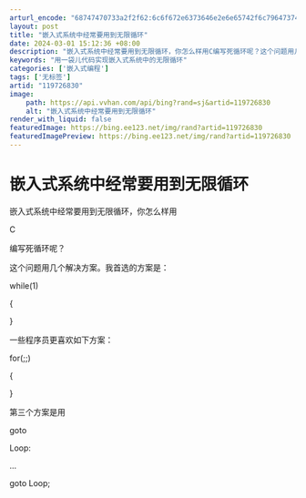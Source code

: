 ```yaml
---
arturl_encode: "68747470733a2f2f62:6c6f672e6373646e2e6e65742f6c796473746f72793132332f:61727469636c652f64657461696c732f313139373236383330"
layout: post
title: "嵌入式系统中经常要用到无限循环"
date: 2024-03-01 15:12:36 +08:00
description: "嵌入式系统中经常要用到无限循环，你怎么样用C编写死循环呢？这个问题用几个解决方案。我首选的方案是：w"
keywords: "用一袋儿代码实现嵌入式系统中的无限循环"
categories: ['嵌入式编程']
tags: ['无标签']
artid: "119726830"
image:
    path: https://api.vvhan.com/api/bing?rand=sj&artid=119726830
    alt: "嵌入式系统中经常要用到无限循环"
render_with_liquid: false
featuredImage: https://bing.ee123.net/img/rand?artid=119726830
featuredImagePreview: https://bing.ee123.net/img/rand?artid=119726830
---
```


# 嵌入式系统中经常要用到无限循环

嵌入式系统中经常要用到无限循环，你怎么样用

C

编写死循环呢？

这个问题用几个解决方案。我首选的方案是：

while(1)

{

}

一些程序员更喜欢如下方案：

for(;;)

{

}

第三个方案是用

goto

Loop:

...

goto Loop;